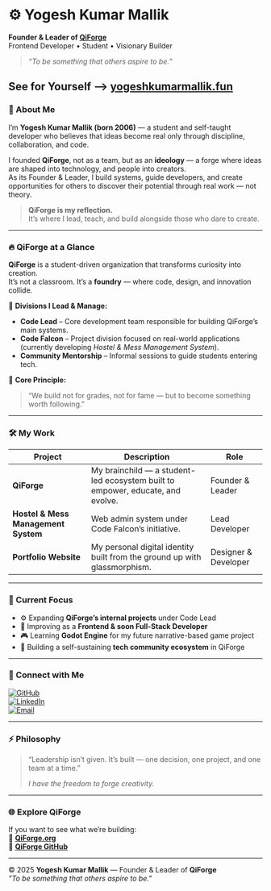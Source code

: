 # ⚙️ Yogesh Kumar Mallik  

**Founder & Leader of [QiForge](https://qiforge.org)**  
Frontend Developer • Student • Visionary Builder  

> *“To be something that others aspire to be.”*  

**See for Yourself --> [yogeshkumarmallik.fun](https://yogeshkumarmallik.fun)**
---

### 🧭 About Me  
I’m **Yogesh Kumar Mallik (born 2006)** — a student and self-taught developer who believes that ideas become real only through discipline, collaboration, and code.  

I founded **QiForge**, not as a team, but as an **ideology** — a forge where ideas are shaped into technology, and people into creators.  
As its Founder & Leader, I build systems, guide developers, and create opportunities for others to discover their potential through real work — not theory.  

> **QiForge is my reflection.**  
> It’s where I lead, teach, and build alongside those who dare to create.

---

### 🔥 QiForge at a Glance  
**QiForge** is a student-driven organization that transforms curiosity into creation.  
It’s not a classroom. It’s a **foundry** — where code, design, and innovation collide.  

🧩 **Divisions I Lead & Manage:**  
- **Code Lead** – Core development team responsible for building QiForge’s main systems.  
- **Code Falcon** – Project division focused on real-world applications (currently developing *Hostel & Mess Management System*).  
- **Community Mentorship** – Informal sessions to guide students entering tech.  

💠 **Core Principle:**  
> “We build not for grades, not for fame — but to become something worth following.”  

---

### 🛠️ My Work  
| Project | Description | Role |
|----------|--------------|------|
| **QiForge** | My brainchild — a student-led ecosystem built to empower, educate, and evolve. | Founder & Leader |
| **Hostel & Mess Management System** | Web admin system under Code Falcon’s initiative. | Lead Developer |
| **Portfolio Website** | My personal digital identity built from the ground up with glassmorphism. | Designer & Developer |

---

### 🧠 Current Focus  
- ⚙️ Expanding **QiForge’s internal projects** under Code Lead  
- 🧩 Improving as a **Frontend & soon Full-Stack Developer**  
- 🎮 Learning **Godot Engine** for my future narrative-based game project  
- 🧱 Building a self-sustaining **tech community ecosystem** in QiForge  

---

### 🔗 Connect with Me  
[![GitHub](https://img.shields.io/badge/GitHub-Yogesh--Kumar--Mallik--dev-181717?logo=github&style=for-the-badge)](https://github.com/Yogesh-Kumar-Mallik-dev)  
[![LinkedIn](https://img.shields.io/badge/LinkedIn-Yogesh%20Kumar%20Mallik-0A66C2?logo=linkedin&style=for-the-badge)](https://www.linkedin.com/in/yogesh-kumar-mallik-060895390)  
[![Email](https://img.shields.io/badge/Email-yogeshkumarmallikdev%40gmail.com-D14836?logo=gmail&style=for-the-badge)](mailto:yogeshkumarmallikdev@gmail.com)  

---

### ⚡ Philosophy  
> “Leadership isn’t given. It’s built — one decision, one project, and one team at a time.”  
>  
> *I have the freedom to forge creativity.*  

---

### 🌐 Explore QiForge  
If you want to see what we’re building:  
🔗 [**QiForge.org**](https://qiforge.org)  
🚀 [**QiForge GitHub**](https://github.com/QiForge)  

---

© 2025 **Yogesh Kumar Mallik** — Founder & Leader of **QiForge**  
*"To be something that others aspire to be."*

